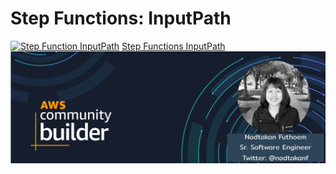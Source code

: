 # Step Functions: InputPath
[![Step Function InputPath](https://img.youtube.com/vi/VID/0.jpg)](https://youtu.be/3BRSQnDJ16Q)
[Step Functions InputPath](https://docs.aws.amazon.com/step-functions/latest/dg/input-output-inputpath-params.html)
![Author](/nadtakan-futhoem-aws-community-builder.png)